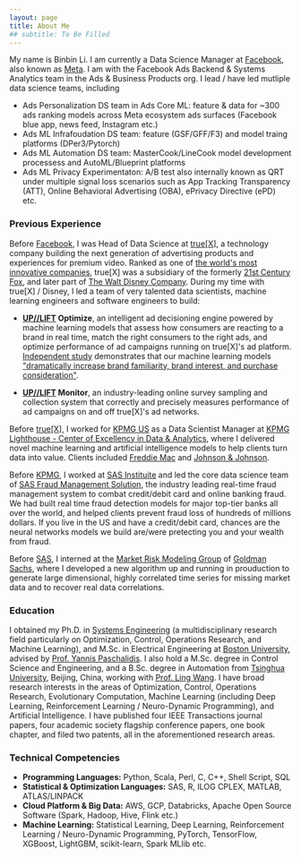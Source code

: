 ```yaml
---
layout: page
title: About Me
## subtitle: To Be Filled
---
```


My name is Binbin Li. I am currently a Data Science Manager at [Facebook](https://www.facebook.com), also known as [Meta](https://www.meta.com). I am with the Facebook Ads Backend & Systems Analytics team in the Ads & Business Products org. I lead / have led mutliple data science teams, including 

- Ads Personalization DS team in Ads Core ML: feature & data for ~300 ads ranking models across Meta ecosystem ads surfaces (Facebook blue app, news feed, Instagram etc.)
- Ads ML Infrafoudation DS team: feature (GSF/GFF/F3) and model traing platforms (DPer3/Pytorch)
- Ads ML Automation DS team: MasterCook/LineCook model development processess and AutoML/Blueprint platforms
- Ads ML Privacy Experimentaton: A/B test also internally known as QRT under multiple signal loss scenarios such as App Tracking Transparency (ATT), Online Behavioral Advertising (OBA), ePrivacy Directive (ePD) etc.

### Previous Experience

Before [Facebook](https://www.meta.com), I was Head of Data Science at [true[X]](https://www.truex.com), a technology company building the next generation of advertising products and experiences for premium video. Ranked as one of [the world's most innovative companies](https://www.fastcompany.com/most-innovative-companies/2019/sectors/video), true[X] was a subsidiary of the formerly [21st Century Fox](https://www.thewaltdisneycompany.com/21cf/), and later part of [The Walt Disney Company](https://www.thewaltdisneycompany.com/). During my time with true[X] / Disney, I led a team of very talented data scientists, machine learning engineers and software engineers to build:

- **[UP//LIFT](https://www.truex.com/publishers.html#Uplift) Optimize**, an intelligent ad decisioning engine powered by machine learning models that assess how consumers are reacting to a brand in real time, match the right consumers to the right ads, and optimize performance of ad campaigns running on true[X]'s ad platform. [Independent study](./doc/press/Magna-IPG-Lab-TrueX-Humans-vs.-Machines-1.pdf) demonstrates that our machine learning models ["dramatically increase brand familiarity, brand interest, and purchase consideration"](https://magnaglobal.com/media_trials/the-humans-vs-the-machines/).

- **[UP//LIFT](https://www.truex.com/publishers.html#Uplift) Monitor**, an industry-leading online survey sampling and collection system that correctly and precisely measures performance of ad campaigns on and off true[X]'s ad networks. 

Before [true[X]](https://www.truex.com), I worked for [KPMG US](https://home.kpmg/us/en/home.html) as a Data Scientist Manager at [KPMG Lighthouse - Center of Excellency in Data & Analytics](https://advisory.kpmg.us/services/data-analytics.html), where I delivered novel machine learning and artificial intelligence models to help clients turn data into value. Clients included [Freddie Mac](http://www.freddiemac.com) and [Johnson & Johnson](https://www.jnj.com). 

Before [KPMG](https://home.kpmg/us/en/home.html), I worked at [SAS Instituite](https://www.sas.com) and led the core data science team of [SAS Fraud Management Solution](https://www.sas.com/en_us/software/fraud-management.html), the industry leading real-time fraud management system to combat credit/debit card and online banking fraud. We had built real time fraud detection models for major top-tier banks all over the world, and helped clients prevent fraud loss of hundreds of millions dollars. If you live in the US and have a credit/debit card, chances are the neural networks models we build are/were pretecting you and your wealth from fraud.

Before [SAS](https://www.sas.com), I interned at the [Market Risk Modeling Group](https://www.goldmansachs.com/careers/divisions/risk/) of [Goldman Sachs](https://www.goldmansachs.com/), where I developed a new algorithm up and running in prouduction to generate large dimensional, highly correlated time series for missing market data and to recover real data correlations.

### Education

I obtained my Ph.D. in [Systems Engineering](http://www.bu.edu/systems/) (a multidisciplinary research field particularly on Optimization, Control, Operations Research, and Machine Learning), and M.Sc. in Electrical Engineering at [Boston University](http://www.bu.edu/), advised by [Prof. Yannis Paschalidis](http://sites.bu.edu/paschalidis/people/yannis-paschalidis/). I also hold a M.Sc. degree in Control Science and Engineering, and a B.Sc. degree in Automation from [Tsinghua University](https://www.tsinghua.edu.cn), Beijing, China, working with [Prof. Ling Wang](https://www.tsinghua.edu.cn/publish/auen/1713/2011/20110919083200742395822/20110919083200742395822_.html). I have broad research interests in the areas of Optimization, Control, Operations Research, Evolutionary Computation, Machine Learning (including Deep Learning, Reinforcement Learning / Neuro-Dynamic Programming), and Artificial Intelligence. I have published four IEEE Transactions journal papers, four academic society flagship conference papers, one book chapter, and filed two patents, all in the aforementioned research areas.

### Technical Competencies

- **Programming Languages:**  Python, Scala, Perl, C, C++, Shell Script, SQL
- **Statistical & Optimization Languages:** SAS, R, ILOG CPLEX, MATLAB, ATLAS/LINPACK
- **Cloud Platform & Big Data:** AWS, GCP, Databricks, Apache Open Source Software (Spark, Hadoop, Hive, Flink etc.)
- **Machine Learning:** Statistical Learning, Deep Learning, Reinforcement Learning / Neuro-Dynamic Programming, PyTorch, TensorFlow, XGBoost, LightGBM, scikit-learn, Spark MLlib etc.
